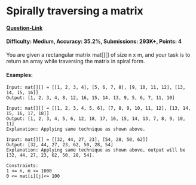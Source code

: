 # Spirally traversing a matrix
#### [Question-Link](https://www.geeksforgeeks.org/problems/spirally-traversing-a-matrix-1587115621/1)
#### Difficulty: Medium, Accuracy: 35.2%, Submissions: 293K+, Points: 4

You are given a rectangular matrix mat[][] of size n x m, and your task is to return an array while traversing the matrix in spiral form.

#### Examples:
```
Input: mat[][] = [[1, 2, 3, 4], [5, 6, 7, 8], [9, 10, 11, 12], [13, 14, 15, 16]]
Output: [1, 2, 3, 4, 8, 12, 16, 15, 14, 13, 9, 5, 6, 7, 11, 10]
```
```
Input: mat[][] = [[1, 2, 3, 4, 5, 6], [7, 8, 9, 10, 11, 12], [13, 14, 15, 16, 17, 18]]
Output: [1, 2, 3, 4, 5, 6, 12, 18, 17, 16, 15, 14, 13, 7, 8, 9, 10, 11]
Explanation: Applying same technique as shown above.
```
```
Input: mat[][] = [[32, 44, 27, 23], [54, 28, 50, 62]]
Output: [32, 44, 27, 23, 62, 50, 28, 54]
Explanation: Applying same technique as shown above, output will be [32, 44, 27, 23, 62, 50, 28, 54].
```
```
Constraints:
1 <= n, m <= 1000
0 <= mat[i][j]<= 100
```
